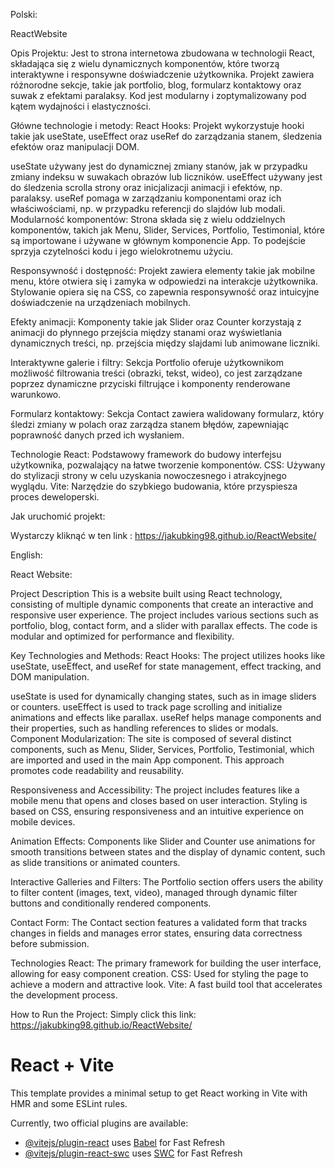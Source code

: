 Polski:

ReactWebsite 

Opis Projektu:
Jest to strona internetowa zbudowana w technologii React, składająca się z wielu dynamicznych komponentów, które tworzą interaktywne i responsywne doświadczenie użytkownika. Projekt zawiera różnorodne sekcje, takie jak portfolio, blog, formularz kontaktowy oraz suwak z efektami paralaksy. Kod jest modularny i zoptymalizowany pod kątem wydajności i elastyczności.

Główne technologie i metody:
React Hooks: Projekt wykorzystuje hooki takie jak useState, useEffect oraz useRef do zarządzania stanem, śledzenia efektów oraz manipulacji DOM.

useState używany jest do dynamicznej zmiany stanów, jak w przypadku zmiany indeksu w suwakach obrazów lub liczników.
useEffect używany jest do śledzenia scrolla strony oraz inicjalizacji animacji i efektów, np. paralaksy.
useRef pomaga w zarządzaniu komponentami oraz ich właściwościami, np. w przypadku referencji do slajdów lub modali.
Modularność komponentów: Strona składa się z wielu oddzielnych komponentów, takich jak Menu, Slider, Services, Portfolio, Testimonial, które są importowane i używane w głównym komponencie App. To podejście sprzyja czytelności kodu i jego wielokrotnemu użyciu.

Responsywność i dostępność: Projekt zawiera elementy takie jak mobilne menu, które otwiera się i zamyka w odpowiedzi na interakcje użytkownika. Stylowanie opiera się na CSS, co zapewnia responsywność oraz intuicyjne doświadczenie na urządzeniach mobilnych.

Efekty animacji: Komponenty takie jak Slider oraz Counter korzystają z animacji do płynnego przejścia między stanami oraz wyświetlania dynamicznych treści, np. przejścia między slajdami lub animowane liczniki.

Interaktywne galerie i filtry: Sekcja Portfolio oferuje użytkownikom możliwość filtrowania treści (obrazki, tekst, wideo), co jest zarządzane poprzez dynamiczne przyciski filtrujące i komponenty renderowane warunkowo.

Formularz kontaktowy: Sekcja Contact zawiera walidowany formularz, który śledzi zmiany w polach oraz zarządza stanem błędów, zapewniając poprawność danych przed ich wysłaniem.

Technologie
React: Podstawowy framework do budowy interfejsu użytkownika, pozwalający na łatwe tworzenie komponentów.
CSS: Używany do stylizacji strony w celu uzyskania nowoczesnego i atrakcyjnego wyglądu.
Vite: Narzędzie do szybkiego budowania, które przyspiesza proces deweloperski.

Jak uruchomić projekt: 

Wystarczy kliknąć w ten link : https://jakubking98.github.io/ReactWebsite/

English:

React Website: 

Project Description
This is a website built using React technology, consisting of multiple dynamic components that create an interactive and responsive user experience. The project includes various sections such as portfolio, blog, contact form, and a slider with parallax effects. The code is modular and optimized for performance and flexibility.

Key Technologies and Methods:
React Hooks: The project utilizes hooks like useState, useEffect, and useRef for state management, effect tracking, and DOM manipulation.

useState is used for dynamically changing states, such as in image sliders or counters.
useEffect is used to track page scrolling and initialize animations and effects like parallax.
useRef helps manage components and their properties, such as handling references to slides or modals.
Component Modularization: The site is composed of several distinct components, such as Menu, Slider, Services, Portfolio, Testimonial, which are imported and used in the main App component. This approach promotes code readability and reusability.

Responsiveness and Accessibility: The project includes features like a mobile menu that opens and closes based on user interaction. Styling is based on CSS, ensuring responsiveness and an intuitive experience on mobile devices.

Animation Effects: Components like Slider and Counter use animations for smooth transitions between states and the display of dynamic content, such as slide transitions or animated counters.

Interactive Galleries and Filters: The Portfolio section offers users the ability to filter content (images, text, video), managed through dynamic filter buttons and conditionally rendered components.

Contact Form: The Contact section features a validated form that tracks changes in fields and manages error states, ensuring data correctness before submission.

Technologies
React: The primary framework for building the user interface, allowing for easy component creation.
CSS: Used for styling the page to achieve a modern and attractive look.
Vite: A fast build tool that accelerates the development process.

How to Run the Project:
Simply click this link: https://jakubking98.github.io/ReactWebsite/





# React + Vite

This template provides a minimal setup to get React working in Vite with HMR and some ESLint rules.

Currently, two official plugins are available:

- [@vitejs/plugin-react](https://github.com/vitejs/vite-plugin-react/blob/main/packages/plugin-react/README.md) uses [Babel](https://babeljs.io/) for Fast Refresh
- [@vitejs/plugin-react-swc](https://github.com/vitejs/vite-plugin-react-swc) uses [SWC](https://swc.rs/) for Fast Refresh
